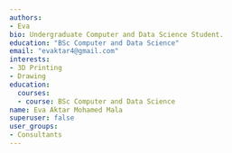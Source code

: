 ```yaml
---
authors:
- Eva
bio: Undergraduate Computer and Data Science Student.
education: "BSc Computer and Data Science"
email: "evaktar4@gmail.com"
interests:
- 3D Printing
- Drawing
education:
  courses:
  - course: BSc Computer and Data Science
name: Eva Aktar Mohamed Mala
superuser: false
user_groups:
- Consultants
---
```

